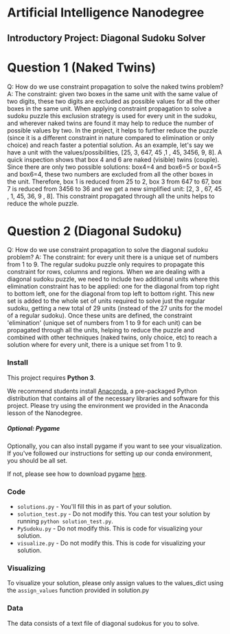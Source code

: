# Artificial Intelligence Nanodegree
## Introductory Project: Diagonal Sudoku Solver

# Question 1 (Naked Twins)
Q: How do we use constraint propagation to solve the naked twins problem?  
A: The constraint: given two boxes in the same unit with the same value of two digits, these two digits are
excluded as possible values for all the other boxes in the same unit. When applying constraint propagation to solve a sudoku puzzle
this exclusion strategy is used for every unit in the sudoku, and wherever naked twins are found it may help to reduce the number of
possible values by two. In the project, it helps to further reduce the puzzle (since it is a different constraint in nature compared to elimination
or only choice) and reach faster a potential solution. As an example, let's say we have a unit with the values/possibilities,
[25, 3, 647, 45 ,1 , 45, 3456, 9, 8]. A quick inspection shows that box 4 and 6 are naked (visible) twins (couple). Since there are only
two possible solutions: box4=4 and box6=5 or box4=5 and box6=4, these two numbers are excluded from all the other boxes in the unit.
 Therefore, box 1 is reduced from 25 to 2, box 3 from 647 to 67, box 7 is reduced from 3456 to 36 and we get a new simplified unit:
 [2, 3 , 67, 45 , 1, 45, 36, 9 , 8]. This constraint propagated through all the units helps to reduce the whole puzzle.

# Question 2 (Diagonal Sudoku)
Q: How do we use constraint propagation to solve the diagonal sudoku problem?
A: The constraint: for every unit there is a unique set of numbers from 1 to 9. The regular sudoku puzzle
only requires to propagate this constraint for rows, columns and regions. When we are dealing with a diagonal sudoku puzzle, we need
to include two additional units where this elimination constraint has to be applied: one for the diagonal from top right to bottom left,
one for the diagonal from top left to bottom right. This new set is added to the whole set of units required to solve just the
regular sudoku, getting a new total of 29 units (instead of the 27 units for the model of a regular sudoku). Once these units are
defined, the constraint 'elimination' (unique set of numbers from 1 to 9 for each unit) can be propagated through all the units, helping
to reduce the puzzle and combined with other techniques (naked twins, only choice, etc) to reach a solution where for every unit,
there is a unique set from 1 to 9.

### Install

This project requires **Python 3**.

We recommend students install [Anaconda](https://www.continuum.io/downloads), a pre-packaged Python distribution that contains all of the necessary libraries and software for this project. 
Please try using the environment we provided in the Anaconda lesson of the Nanodegree.

##### Optional: Pygame

Optionally, you can also install pygame if you want to see your visualization. If you've followed our instructions for setting up our conda environment, you should be all set.

If not, please see how to download pygame [here](http://www.pygame.org/download.shtml).

### Code

* `solutions.py` - You'll fill this in as part of your solution.
* `solution_test.py` - Do not modify this. You can test your solution by running `python solution_test.py`.
* `PySudoku.py` - Do not modify this. This is code for visualizing your solution.
* `visualize.py` - Do not modify this. This is code for visualizing your solution.

### Visualizing

To visualize your solution, please only assign values to the values_dict using the ```assign_values``` function provided in solution.py

### Data

The data consists of a text file of diagonal sudokus for you to solve.